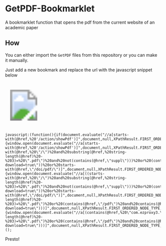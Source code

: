 # GetPDF-Bookmarklet
A bookmarklet function that opens the pdf from the current website of an academic paper

## How
You can either import the `GetPDF` files from this repository or you can make it manually.

Just add a new bookmark and replace the url with the javascript snippet below

<svg xmlns="http://www.w3.org/2000/svg" xmlns:xlink="http://www.w3.org/1999/xlink" version="1.1">
  <a href="javascript:(function(){if(document.evaluate('//a[starts-with(@href,%20'/action/showPdf')]',document,null,XPathResult.FIRST_ORDERED_NODE_TYPE,null).singleNodeValue%20!=%20null){window.open(document.evaluate('//a[starts-with(@href,%20'/action/showPdf')]',document,null,XPathResult.FIRST_ORDERED_NODE_TYPE,null).singleNodeValue.getAttribute('href'),'_self');}else%20if(%20document.evaluate('//a[((starts-with(@href,%20\'/\')%20and%20substring(@href,%20string-length(@href)%20-%203)=%20\'.pdf\')%20and%20not(contains(@href,\'suppl\')))%20or%20(contains(@class,\'download\')%20and%20contains(@href,\'pdf\'))%20or%20(contains(@href,\'/pdf\')%20and%20contains(@href,\'?download=true\'))%20or%20starts-with(@href,\'/doi/pdf/\')]',document,null,XPathResult.FIRST_ORDERED_NODE_TYPE,null).singleNodeValue%20!=%20null){window.open(document.evaluate('//a[((starts-with(@href,%20\'/\')%20and%20substring(@href,%20string-length(@href)%20-%203)=%20\'.pdf\')%20and%20not(contains(@href,\'suppl\')))%20or%20(contains(@class,\'download\')%20and%20contains(@href,\'pdf\'))%20or%20(contains(@href,\'/pdf\')%20and%20contains(@href,\'?download=true\'))%20or%20starts-with(@href,\'/doi/pdf/\')]',document,null,XPathResult.FIRST_ORDERED_NODE_TYPE,null).singleNodeValue.getAttribute('href').replace('download=true','download=false'),'_self');}else%20if(document.evaluate('//a[(contains(@href,%20\'com.ezproxy3.lhl.uab.edu\')%20and%20(substring(@href,%20string-length(@href)%20-%203)=%20\'.pdf\')%20or%20(contains(@href,\'/pdf\')%20and%20contains(@href,%20\'?download=true\')))]',document,null,XPathResult.FIRST_ORDERED_NODE_TYPE,null).singleNodeValue%20!=%20null){window.open(document.evaluate('//a[(contains(@href,%20\'com.ezproxy3.lhl.uab.edu\')%20and%20(substring(@href,%20string-length(@href)%20-%203)=%20\'.pdf\')%20or%20(contains(@href,\'/pdf\')%20and%20contains(@href,%20\'?download=true\')))]',document,null,XPathResult.FIRST_ORDERED_NODE_TYPE,null).singleNodeValue.getAttribute('href').replace('download=true','download=false'),'_self')}})();">
    <image  xlink:href="bookmark.svg" x="10" y="25" height="100" width="100"><desc>GetPDF!</desc></image>
  </a>
</svg>


```
javascript:(function(){if(document.evaluate("//a[starts-with(@href,%20'/action/showPdf')]",document,null,XPathResult.FIRST_ORDERED_NODE_TYPE,null).singleNodeValue%20!=%20null){window.open(document.evaluate("//a[starts-with(@href,%20'/action/showPdf')]",document,null,XPathResult.FIRST_ORDERED_NODE_TYPE,null).singleNodeValue.getAttribute('href'),'_self');}else%20if(%20document.evaluate("//a[((starts-with(@href,%20\"/\")%20and%20substring(@href,%20string-length(@href)%20-%203)=%20\".pdf\")%20and%20not(contains(@href,\"suppl\")))%20or%20(contains(@class,\"download\")%20and%20contains(@href,\"pdf\"))%20or%20(contains(@href,\"/pdf\")%20and%20contains(@href,\"?download=true\"))%20or%20starts-with(@href,\"/doi/pdf/\")]",document,null,XPathResult.FIRST_ORDERED_NODE_TYPE,null).singleNodeValue%20!=%20null){window.open(document.evaluate("//a[((starts-with(@href,%20\"/\")%20and%20substring(@href,%20string-length(@href)%20-%203)=%20\".pdf\")%20and%20not(contains(@href,\"suppl\")))%20or%20(contains(@class,\"download\")%20and%20contains(@href,\"pdf\"))%20or%20(contains(@href,\"/pdf\")%20and%20contains(@href,\"?download=true\"))%20or%20starts-with(@href,\"/doi/pdf/\")]",document,null,XPathResult.FIRST_ORDERED_NODE_TYPE,null).singleNodeValue.getAttribute('href').replace('download=true','download=false'),'_self');}else%20if(document.evaluate("//a[(contains(@href,%20\"com.ezproxy3.\")%20and%20(substring(@href,%20string-length(@href)%20-%203)=%20\".pdf\")%20or%20(contains(@href,\"/pdf\")%20and%20contains(@href,%20\"?download=true\")))]",document,null,XPathResult.FIRST_ORDERED_NODE_TYPE,null).singleNodeValue%20!=%20null){window.open(document.evaluate("//a[(contains(@href,%20\"com.ezproxy3.\")%20and%20(substring(@href,%20string-length(@href)%20-%203)=%20\".pdf\")%20or%20(contains(@href,\"/pdf\")%20and%20contains(@href,%20\"?download=true\")))]",document,null,XPathResult.FIRST_ORDERED_NODE_TYPE,null).singleNodeValue.getAttribute("href").replace("download=true","download=false"),'_self')}})();
```

Presto!
